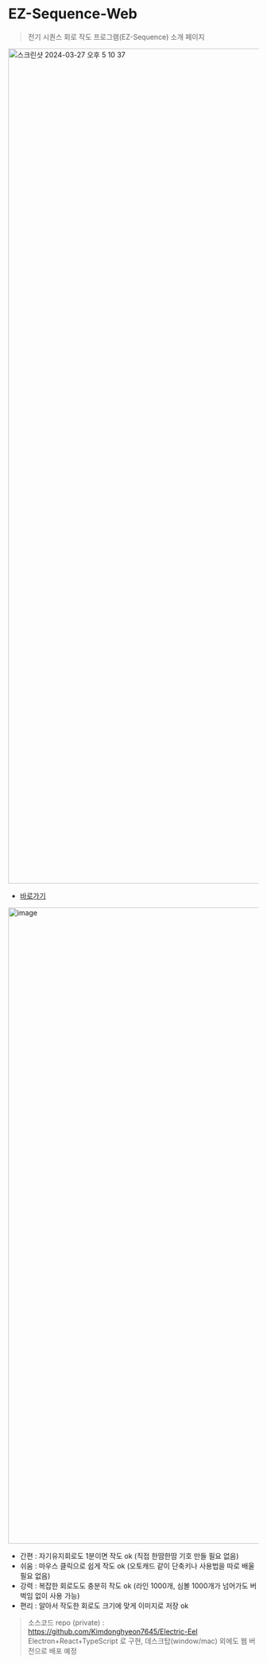 # EZ-Sequence-Web
> 전기 시퀀스 회로 작도 프로그램(EZ-Sequence) 소개 페이지

<img width="1680" alt="스크린샷 2024-03-27 오후 5 10 37" src="https://github.com/Kimdonghyeon7645/EZ-Sequence-Web/assets/48408417/61b2d7d1-7ead-47de-90b9-35f197fc954f">

- [바로가기](https://kimdonghyeon7645.github.io/EZ-Sequence-Web/)

<img width="1280" alt="image" src="https://github.com/Kimdonghyeon7645/EZ-Sequence-Web/assets/48408417/214abeb3-fdb9-4cfe-aedd-0468fe429902">

- 간편 : 자기유지회로도 1분이면 작도 ok (직접 한땀한땀 기호 만들 필요 없음)
- 쉬움 : 마우스 클릭으로 쉽게 작도 ok (오토캐드 같이 단축키나 사용법을 따로 배울 필요 없음)
- 강력 : 복잡한 회로도도 충분히 작도 ok (라인 1000개, 심볼 1000개가 넘어가도 버벅임 없이 사용 가능)
- 편리 : 알아서 작도한 회로도 크기에 맞게 이미지로 저장 ok

> 소스코드 repo (private) : https://github.com/Kimdonghyeon7645/Electric-Eel  
> Electron+React+TypeScript 로 구현, 데스크탑(window/mac) 외에도 웹 버전으로 배포 예정
